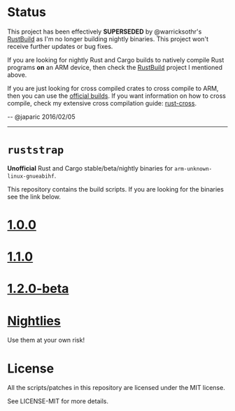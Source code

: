 # Status

This project has been effectively **SUPERSEDED** by @warricksothr's [RustBuild] as I'm no longer
building nightly binaries. This project won't receive further updates or bug fixes.

[RustBuild]: https://github.com/warricksothr/RustBuild

If you are looking for nightly Rust and Cargo builds to natively compile Rust programs **on** an
ARM device, then check the [RustBuild] project I mentioned above.

If you are just looking for cross compiled crates to cross compile to ARM, then you can use the
[official builds]. If you want information on how to cross compile, check my extensive cross
compilation guide: [rust-cross].

[official builds]: http://static.rust-lang.org/dist/
[rust-cross]: https://github.com/japaric/rust-cross

-- @japaric 2016/02/05

---

# `ruststrap`

**Unofficial** Rust and Cargo stable/beta/nightly binaries for
`arm-unknown-linux-gnueabihf`.

This repository contains the build scripts. If you are looking for the binaries
see the link below.

# [1.0.0]

# [1.1.0]

# [1.2.0-beta]

# [Nightlies]

Use them at your own risk!

# License

All the scripts/patches in this repository are licensed under the MIT license.

See LICENSE-MIT for more details.

[1.0.0]: https://www.dropbox.com/sh/qfbt03ys2qkhsxs/AAB-bhnmUMG8ihNPcrz5twRYa/1.0.0?dl=0
[1.1.0]: https://www.dropbox.com/sh/qfbt03ys2qkhsxs/AAAkav_PiigmCnwCU4CrMNjHa/1.1.0?dl=0
[1.2.0-beta]: https://www.dropbox.com/sh/qfbt03ys2qkhsxs/AAAmWy67Hx4znnHkG1TKzrOPa/1.2.0-beta?dl=0
[Nightlies]: https://www.dropbox.com/sh/qfbt03ys2qkhsxs/AACxFoD1OrxDXURzj5wX0IYUa?dl=0
